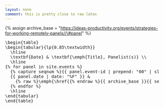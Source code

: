 ```yaml
---
layout: none
comment: this is pretty close to raw latex
---
```

{% assign archive_base = "https://ideas-productivity.org/events/strategies-for-working-remotely-panels//\#panel" %}
<pre>
\begin{table}
\begin{tabular}{lp{0.85\textwidth}}
  \hline
  \textbf{Date} & \textbf{\emph{Title}, Panelist(s)} \\
  \hline
{% for panel in site.events %}
  {% capture seqnum %}{{ panel.event-id | prepend: "00" | slice: -3, 3 }}{% endcapture %}
  {{ panel.date | date: "%F" }} & 
    {% raw %}\emph{\href{{% endraw %}{{ archive_base }}{{ seqnum }}{% raw %}}{{% endraw %}{{ panel.title}}{% raw %}}}{% endraw %}, {{ panel.author }} \\
  {% endfor %}
  \hline
\end{tabular}
\end{table}
</pre>
